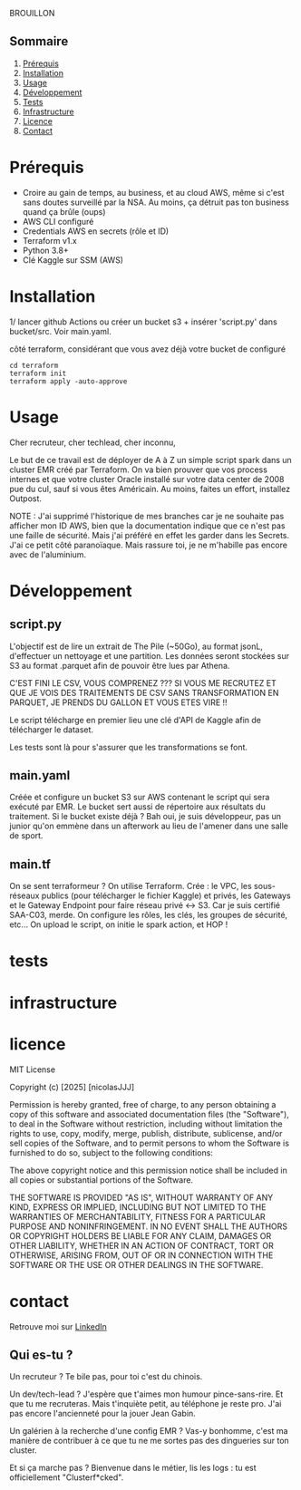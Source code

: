 BROUILLON

## Sommaire
1. [Prérequis](#prérequis)
2. [Installation](#installation)
3. [Usage](#usage)
4. [Développement](#développement)
5. [Tests](#tests)
6. [Infrastructure](#infrastructure)
7. [Licence](#licence)
8. [Contact](#contact)

# Prérequis
- Croire au gain de temps, au business, et au cloud AWS, même si c'est sans doutes surveillé par la NSA. Au moins, ça détruit pas ton business quand ça brûle (oups)
- AWS CLI configuré
- Credentials AWS en secrets (rôle et ID)
- Terraform v1.x
- Python 3.8+
- Clé Kaggle sur SSM (AWS)

# Installation

1/ lancer github Actions ou créer un bucket s3 + insérer 'script.py' dans bucket/src. Voir main.yaml.

côté terraform, considérant que vous avez déjà votre bucket de configuré

```
cd terraform
terraform init
terraform apply -auto-approve
```


# Usage

Cher recruteur, cher techlead, cher inconnu,

Le but de ce travail est de déployer de A à Z un simple script spark dans un cluster EMR créé par Terraform.
On va bien prouver que vos process internes et que votre cluster Oracle installé sur votre data center de 2008 pue du cul, sauf si vous êtes Américain. Au moins, faites un effort, installez Outpost.

NOTE : J'ai supprimé l'historique de mes branches car je ne souhaite pas afficher mon ID AWS, bien que la documentation indique que ce n'est pas une faille de sécurité. Mais j'ai préféré en effet les garder dans les Secrets. J'ai ce petit côté paranoïaque. Mais rassure toi, je ne m'habille pas encore avec de l'aluminium.

# Développement

## script.py

L'objectif est de lire un extrait de The Pile (~50Go), au format jsonL, d'effectuer un nettoyage et une partition. Les données seront stockées sur S3 au format .parquet afin de pouvoir être lues par Athena.

C'EST FINI LE CSV, VOUS COMPRENEZ ??? SI VOUS ME RECRUTEZ ET QUE JE VOIS DES TRAITEMENTS DE CSV SANS TRANSFORMATION EN PARQUET, JE PRENDS DU GALLON ET VOUS ETES VIRE !! 

Le script télécharge en premier lieu une clé d'API de Kaggle afin de télécharger le dataset.

Les tests sont là pour s'assurer que les transformations se font.

## main.yaml

Créée et configure un bucket S3 sur AWS contenant le script qui sera exécuté par EMR. Le bucket sert aussi de répertoire aux résultats du traitement. Si le bucket existe déjà ? Bah oui, je suis développeur, pas un junior qu'on emmène dans un afterwork au lieu de l'amener dans une salle de sport. 

## main.tf

On se sent terraformeur ? On utilise Terraform.
Crée : le VPC, les sous-réseaux publics (pour télécharger le fichier Kaggle) et privés, les Gateways et le Gateway Endpoint pour faire réseau privé <-> S3. Car je suis certifié SAA-C03, merde.
On configure les rôles, les clés, les groupes de sécurité, etc... 
On upload le script, on initie le spark action,
et HOP ! 


# tests

# infrastructure

# licence

MIT License

Copyright (c) [2025] [nicolasJJJ]

Permission is hereby granted, free of charge, to any person obtaining a copy
of this software and associated documentation files (the "Software"), to deal
in the Software without restriction, including without limitation the rights
to use, copy, modify, merge, publish, distribute, sublicense, and/or sell
copies of the Software, and to permit persons to whom the Software is
furnished to do so, subject to the following conditions:

The above copyright notice and this permission notice shall be included in all
copies or substantial portions of the Software.

THE SOFTWARE IS PROVIDED "AS IS", WITHOUT WARRANTY OF ANY KIND, EXPRESS OR
IMPLIED, INCLUDING BUT NOT LIMITED TO THE WARRANTIES OF MERCHANTABILITY,
FITNESS FOR A PARTICULAR PURPOSE AND NONINFRINGEMENT. IN NO EVENT SHALL THE
AUTHORS OR COPYRIGHT HOLDERS BE LIABLE FOR ANY CLAIM, DAMAGES OR OTHER
LIABILITY, WHETHER IN AN ACTION OF CONTRACT, TORT OR OTHERWISE, ARISING FROM,
OUT OF OR IN CONNECTION WITH THE SOFTWARE OR THE USE OR OTHER DEALINGS IN THE
SOFTWARE.

# contact

Retrouve moi sur [LinkedIn](https://www.linkedin.com/in/n-jandot/)

## Qui es-tu ?

Un recruteur ? Te bile pas, pour toi c'est du chinois. 

Un dev/tech-lead ? J'espère que t'aimes mon humour pince-sans-rire. Et que tu me recruteras. Mais t'inquiète petit, au téléphone je reste pro. J'ai pas encore l'ancienneté pour la jouer Jean Gabin.

Un galérien à la recherche d'une config EMR ? Vas-y bonhomme, c'est ma manière de contribuer à ce que tu ne me sortes pas des dingueries sur ton cluster.

Et si ça marche pas ? Bienvenue dans le métier, lis les logs : tu est officiellement "Clusterf*cked".
